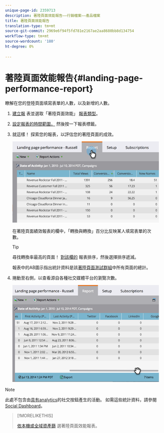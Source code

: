 ```yaml
---
unique-page-id: 2359713
description: 著陸頁面效能報告——行銷檔案——產品檔案
title: 著陸頁面效能報告
translation-type: tm+mt
source-git-commit: 2969e6f94f5fd781e2167ae2aa8680bb8d134754
workflow-type: tm+mt
source-wordcount: '180'
ht-degree: 0%

---
```



# 著陸頁面效能報告{#landing-page-performance-report}

瞭解在您的登陸頁面填寫表單的人數，以及新增的人數。

1. [建立報](/help/marketo/product-docs/reporting/basic-reporting/creating-reports/create-a-report-in-a-program.md) 表並選取「著陸頁面效能」 [報表類型](/help/marketo/product-docs/reporting/basic-reporting/report-types/report-type-overview.md)。
1. [設定報表的時間範圍，](/help/marketo/product-docs/reporting/basic-reporting/editing-reports/change-a-report-time-frame.md) 然後按一下報表標籤。
1. 就這樣！ 探索您的報表，以評估您的著陸頁面的成效。

   ![](assets/image2014-9-16-15-3a53-3a33.png)

   在著陸頁面績效報表的欄中，「轉換與轉換」百分比反映某人填寫表單的次數。

   >[!TIP]
   >
   >尋找轉換率最高的頁面！ [對該欄的](/help/marketo/product-docs/reporting/basic-reporting/editing-reports/sort-report-on-columns.md) 報表排序，然後選擇排序遞減。

   報表中的AB圖示指出統計資料是該[著陸頁面測試群組](/help/marketo/product-docs/demand-generation/landing-pages/understanding-landing-pages/landing-page-test-groups.md)中所有頁面的總計。

1. 捲動至右側，以查看源自各種社交媒體平台的瀏覽次數。

   ![](assets/image2014-9-16-15-3a54-3a27.png)

>[!NOTE]
>
>此處不包含由[具有analytics](/help/marketo/product-docs/demand-generation/landing-pages/free-form-landing-pages/add-a-social-button-to-a-free-form-landing-page.md)的社交按鈕產生的活動。 如需這些統計資料，請參閱[Social Dashboard](/help/marketo/product-docs/demand-generation/social/social-functions/view-social-performance.md)。

>[!MORELIKETHIS]
>
>[依本機或全域資產篩](/help/marketo/product-docs/demand-generation/landing-pages/landing-page-actions/filter-a-landing-page-performance-report.md) 選著陸頁面效能報表。
